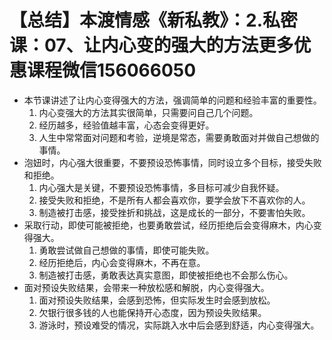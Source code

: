 # 【总结】本渡情感《新私教》：2.私密课：07、让内心变的强大的方法更多优惠课程微信156066050

-   本节课讲述了让内心变得强大的方法，强调简单的问题和经验丰富的重要性。
    1.  内心变强大的方法其实很简单，只需要问自己几个问题。
    2.  经历越多，经验值越丰富，心态会变得更好。
    3.  人生中常常面对问题和考验，逆境是常态，需要勇敢面对并做自己想做的事情。
-   泡妞时，内心强大很重要，不要预设恐怖事情，同时设立多个目标，接受失败和拒绝。
    1.  内心强大是关键，不要预设恐怖事情，多目标可减少自我怀疑。
    2.  接受失败和拒绝，不是所有人都会喜欢你，要学会放下不喜欢你的人。
    3.  制造被打击感，接受挫折和挑战，这是成长的一部分，不要害怕失败。
-   采取行动，即使可能被拒绝，也要勇敢尝试，经历拒绝后会变得麻木，内心变得强大。
    1.  勇敢尝试做自己想做的事情，即使可能失败。
    2.  经历拒绝后，内心会变得麻木，不再在意。
    3.  制造被打击感，勇敢表达真实意图，即使被拒绝也不会那么伤心。
-   面对预设失败结果，会带来一种放松感和解脱，内心变得强大。
    1.  面对预设失败结果，会感到恐怖，但实际发生时会感到放松。
    2.  欠银行很多钱的人也能保持开心态度，因为预设失败结果。
    3.  游泳时，预设难受的情况，实际跳入水中后会感到舒适，内心变得强大。